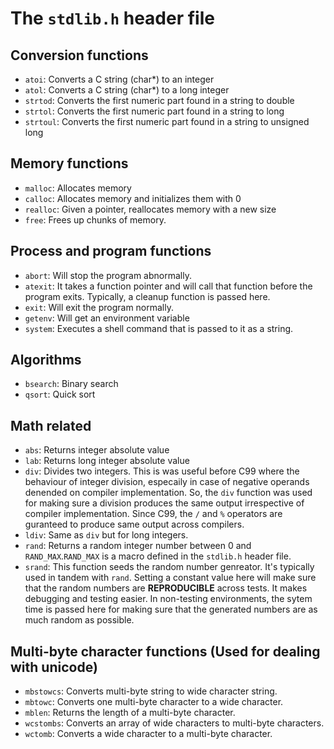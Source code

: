 # The `stdlib.h` header file

## Conversion functions

- `atoi`: Converts a C string (char\*) to an integer
- `atol`: Converts a C string (char\*) to a long integer
- `strtod`: Converts the first numeric part found in a string to double
- `strtol`: Converts the first numeric part found in a string to long
- `strtoul`: Converts the first numeric part found in a string to unsigned long

## Memory functions

- `malloc`: Allocates memory
- `calloc`: Allocates memory and initializes them with 0
- `realloc`: Given a pointer, reallocates memory with a new size
- `free`: Frees up chunks of memory.

## Process and program functions

- `abort`: Will stop the program abnormally.
- `atexit`: It takes a function pointer and will call that function before the program
  exits. Typically, a cleanup function is passed here.
- `exit`: Will exit the program normally.
- `getenv`: Will get an environment variable
- `system`: Executes a shell command that is passed to it as a string.

## Algorithms

- `bsearch`: Binary search
- `qsort`: Quick sort

## Math related

- `abs`: Returns integer absolute value
- `lab`: Returns long integer absolute value
- `div`: Divides two integers. This is was useful before C99 where the behaviour of integer
  division, especaily in case of negative operands denended on compiler implementation. So, the `div` function was used for making sure a division produces
  the same output irrespective of compiler implementation. Since C99, the `/` and `%`
  operators are guranteed to produce same output across compilers.
- `ldiv`: Same as `div` but for long integers.
- `rand`: Returns a random integer number between 0 and `RAND_MAX`.`RAND_MAX` is a macro
  defined in the `stdlib.h` header file.
- `srand`: This function seeds the random number genreator. It's typically used in tandem
  with `rand`. Setting a constant value here will make sure that the random numbers are
  **REPRODUCIBLE** across tests. It makes debugging and testing easier. In non-testing
  environments, the sytem time is passed here for making sure that the generated numbers
  are as much random as possible.

## Multi-byte character functions (Used for dealing with unicode)

- `mbstowcs`: Converts multi-byte string to wide character string.
- `mbtowc`: Converts one multi-byte character to a wide character.
- `mblen`: Returns the length of a multi-byte character.
- `wcstombs`: Converts an array of wide characters to multi-byte characters.
- `wctomb`: Converts a wide character to a multi-byte character.
